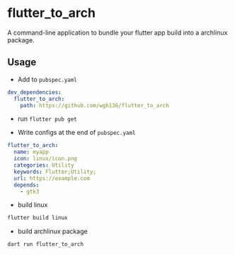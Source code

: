 # flutter_to_arch

A command-line application to bundle your flutter app build into a archlinux package.

## Usage

- Add to `pubspec.yaml`
```yaml
dev_dependencies:
  flutter_to_arch:
    path: https://github.com/wgh136/flutter_to_arch
```

- run `flutter pub get`

- Write configs at the end of `pubspec.yaml`
```yaml
flutter_to_arch:
  name: myapp
  icon: linux/icon.png
  categories: Utility
  keywords: Flutter;Utility;
  url: https://example.com
  depends: 
    - gtk3
```

- build linux
```sh
flutter build linux
```

- build archlinux package
```sh
dart run flutter_to_arch
```

